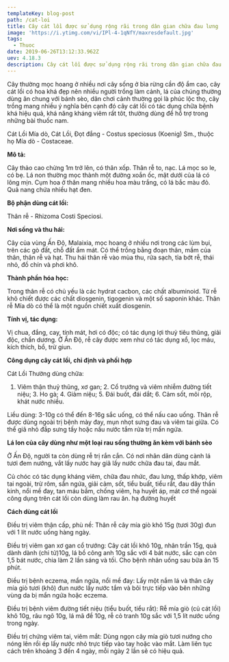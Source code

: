 ```yaml
---
templateKey: blog-post
path: /cat-loi
title: Cây cát lồi được sử dụng rộng rãi trong dân gian chữa đau lưng
image: 'https://i.ytimg.com/vi/IPl-4-1qNfY/maxresdefault.jpg' 
tags:
  - Thuoc
date: 2019-06-26T13:12:33.962Z
uev: 4.18.3
description: Cây cát lồi được sử dụng rộng rãi trong dân gian chữa đau lưng, ổn định đường huyết, sỏi.
---
```


Cây thường mọc hoang ở nhiều nơi cây sống ở bìa rừng cần độ ẩm cao, cây cát lồi có hoa khá đẹp nên nhiều người trồng làm cảnh, lá của chúng thường dùng ăn chung với bánh sèo, dân chơi cảnh thường gọi là phúc lộc thọ, cây trồng mang nhiều ý nghĩa bên cạnh đó cây cát lồi có tác dụng chữa bệnh khá hiệu quả, khá năng kháng viêm rất tôt, thường dùng để hỗ trợ trong những bài thuốc nam.

Cát Lồi  Mía dò, Cát Lồi, Ðọt đắng - Costus speciosus (Koenig) Sm., thuộc họ Mía dò - Costaceae.

**Mô tả:**

Cây thảo cao chừng 1m trở lên, có thân xốp. Thân rễ to, nạc. Lá mọc so le, có bẹ. Lá non thường mọc thành một đường xoắn ốc, mặt dưới của lá có lông mịn. Cụm hoa ở thân mang nhiều hoa màu trắng, có lá bắc màu đỏ. Quả nang chứa nhiều hạt đen.  

**Bộ phận dùng cát lồi:**

Thân rễ - Rhizoma Costi Speciosi.

**Nơi sống và thu hái:**

Cây của vùng Ấn Ðộ, Malaixia, mọc hoang ở nhiều nơi trong các lùm bụi, trên các gò đất, chỗ đất ẩm mát. Có thể trồng bằng đoạn thân, mầm của thân, thân rễ và hạt. Thu hái thân rễ vào mùa thu, rửa sạch, tỉa bớt rễ, thái nhỏ, đồ chín và phơi khô.


**Thành phần hóa học:**

Trong thân rễ có chủ yếu là các hydrat cacbon, các chất albuminoid. Từ rễ khô chiết được các chất diosgenin, tigogenin và một số saponin khác. Thân rễ Mía dò có thể là một nguồn chiết xuất diosgenin.

**Tính vị, tác dụng:**

Vị chua, đắng, cay, tính mát, hơi có độc; có tác dụng lợi thuỷ tiêu thũng, giải độc, chẩn dương. Ở Ấn Ðộ, rễ cây được xem như có tác dụng xổ, lọc máu, kích thích, bổ, trừ giun.

**Công dụng cây cát lồi, chỉ định và phối hợp**

Cát Lồi Thường dùng chữa: 

1. Viêm thận thuỷ thũng, xơ gan; 2. Cổ trướng và viêm nhiễm đường tiết niệu; 3. Ho gà; 4. Giảm niệu; 5. Ðái buốt, đái dắt; 6. Cảm sốt, môi rộp, khát nước nhiều.

Liều dùng: 3-10g có thể đến 8-16g sắc uống, có thể nấu cao uống. Thân rễ được dùng ngoài trị bệnh mày đay, mụn nhọt sưng đau và viêm tai giữa. Có thể giã nhỏ đắp sưng tấy hoặc nấu nước tắm rửa trị mẩn ngứa.

**Lá lon của cây dùng như một loại rau sống thường ăn kèm với bánh sèo**

Ở Ấn Ðộ, người ta còn dùng rễ trị rắn cắn. Có nơi nhân dân dùng cành lá tươi đem nướng, vắt lấy nước hay giã lấy nước chữa đau tai, đau mắt.

Củ chóc có tác dụng kháng viêm, chữa đau nhức, đau lưng, thấp khớp, viêm tai ngoài, trừ rôm, sẩn ngứa, giải cảm, sốt, tiểu buất, tiểu rắt, đau dây thần kinh, nổi mề đay, tan máu bầm, chống viêm, hạ huyết áp, mát cơ thể ngoài công dụng trên cát lồi còn dùng làm rau ăn. hạ đường huyết

**Cách dùng cát lồi**

Điều trị viêm thận cấp, phù nề: Thân rễ cây mía giò khô 15g (tươi 30g) đun với 1 lít nước uống hàng ngày.

Điều trị viêm gan xơ gan cổ trướng: Cây cát lồi khô 10g, nhân trần 15g, quả dành dành (chi tử)10g, lá bồ công anh 10g sắc với 4 bát nước, sắc cạn còn 1,5 bát nước, chia làm 2 lần sáng và tối. Cho bệnh nhân uống sau bữa ăn 15 phút.

Điều trị bệnh eczema, mẩn ngứa, nổi mề đay: Lấy một nắm lá và thân cây mía giò tươi (khô) đun nước lấy nước tắm và bôi trực tiếp vào bên những vùng da bị mẩn ngứa hoặc eczema.

Điều trị bệnh viêm đường tiết niệu (tiểu buốt, tiểu rắt): Rễ mía giò (củ cát lồi) khô 10g, râu ngô 10g, lá mã đề 10g, rễ cỏ tranh 10g sắc với 1,5 lít nước uống trong ngày.

Điều trị chứng viêm tai, viêm mắt: Dùng ngọn cây mía giò tươi nướng cho nóng lên rồi ép lấy nước nhỏ trực tiếp vào tay hoặc vào mắt. Làm liên tục cách trên khoảng 3 đến 4 ngày, mỗi ngày 2 lần sẽ có hiệu quả.